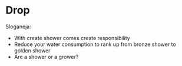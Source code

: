 # Drop

Sloganeja:
- With create shower comes create responsibility
- Reduce your water consumption to rank up from bronze shower to golden shower
- Are a shower or a grower?